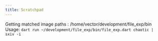 ```yaml
---
title: Scratchpad
---
```


Getting matched image paths : /home/vector/development/file_exp/bin
Usage: `dart run ~/development/file_exp/bin/file_exp.dart chaotic | sxiv -i`
